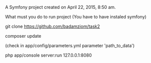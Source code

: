 
A Symfony project created on April 22, 2015, 8:50 am.

What must you do to run project (You have to have instaled symfony)

git clone https://github.com/badamziom/task2

composer update

(check in app/config/parameters.yml parameter 'path_to_data')

php app/console server:run 127.0.0.1:8080